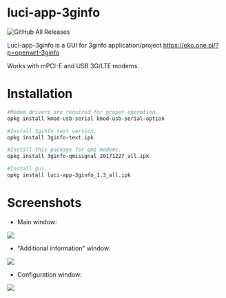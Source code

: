 # luci-app-3ginfo

![GitHub All Releases](https://img.shields.io/github/downloads/IceG2020/luci-app-3ginfo/total)

Luci-app-3ginfo is a GUI for 3ginfo application/project https://eko.one.pl/?p=openwrt-3ginfo

Works with mPCI-E and USB 3G/LTE modems.

# Installation
``` bash
#Modem drivers are required for proper operation.
opkg install kmod-usb-serial kmod-usb-serial-option

#Install 3ginfo text version.
opkg install 3ginfo-text.ipk

#Install this package for qmi modems.
opkg install 3ginfo-qmisignal_20171227_all.ipk

#Install gui.
opkg install luci-app-3ginfo_1.3_all.ipk
```

# Screenshots

- Main window:

![](https://raw.githubusercontent.com/IceG2020/luci-app-3ginfo/master/screen1.PNG)

- "Additional information" window:

![](https://raw.githubusercontent.com/IceG2020/luci-app-3ginfo/master/screen2.PNG)

- Configuration window:

![](https://raw.githubusercontent.com/IceG2020/luci-app-3ginfo/master/screen3b.PNG)
